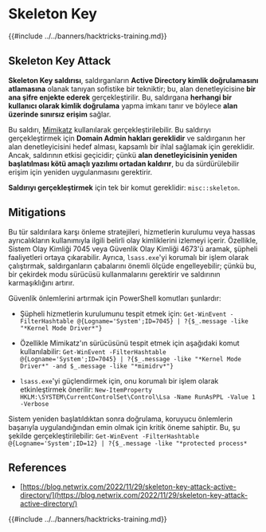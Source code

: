 # Skeleton Key

{{#include ../../banners/hacktricks-training.md}}

## Skeleton Key Attack

**Skeleton Key saldırısı**, saldırganların **Active Directory kimlik doğrulamasını atlamasına** olanak tanıyan sofistike bir tekniktir; bu, alan denetleyicisine **bir ana şifre enjekte ederek** gerçekleştirilir. Bu, saldırgana **herhangi bir kullanıcı olarak kimlik doğrulama** yapma imkanı tanır ve böylece **alan üzerinde sınırsız erişim** sağlar.

Bu saldırı, [Mimikatz](https://github.com/gentilkiwi/mimikatz) kullanılarak gerçekleştirilebilir. Bu saldırıyı gerçekleştirmek için **Domain Admin hakları gereklidir** ve saldırganın her alan denetleyicisini hedef alması, kapsamlı bir ihlal sağlamak için gereklidir. Ancak, saldırının etkisi geçicidir; çünkü **alan denetleyicisinin yeniden başlatılması kötü amaçlı yazılımı ortadan kaldırır**, bu da sürdürülebilir erişim için yeniden uygulanmasını gerektirir.

**Saldırıyı gerçekleştirmek** için tek bir komut gereklidir: `misc::skeleton`.

## Mitigations

Bu tür saldırılara karşı önleme stratejileri, hizmetlerin kurulumu veya hassas ayrıcalıkların kullanımıyla ilgili belirli olay kimliklerini izlemeyi içerir. Özellikle, Sistem Olay Kimliği 7045 veya Güvenlik Olay Kimliği 4673'ü aramak, şüpheli faaliyetleri ortaya çıkarabilir. Ayrıca, `lsass.exe`'yi korumalı bir işlem olarak çalıştırmak, saldırganların çabalarını önemli ölçüde engelleyebilir; çünkü bu, bir çekirdek modu sürücüsü kullanmalarını gerektirir ve saldırının karmaşıklığını artırır.

Güvenlik önlemlerini artırmak için PowerShell komutları şunlardır:

- Şüpheli hizmetlerin kurulumunu tespit etmek için: `Get-WinEvent -FilterHashtable @{Logname='System';ID=7045} | ?{$_.message -like "*Kernel Mode Driver*"}`

- Özellikle Mimikatz'ın sürücüsünü tespit etmek için aşağıdaki komut kullanılabilir: `Get-WinEvent -FilterHashtable @{Logname='System';ID=7045} | ?{$_.message -like "*Kernel Mode Driver*" -and $_.message -like "*mimidrv*"}`

- `lsass.exe`'yi güçlendirmek için, onu korumalı bir işlem olarak etkinleştirmek önerilir: `New-ItemProperty HKLM:\SYSTEM\CurrentControlSet\Control\Lsa -Name RunAsPPL -Value 1 -Verbose`

Sistem yeniden başlatıldıktan sonra doğrulama, koruyucu önlemlerin başarıyla uygulandığından emin olmak için kritik öneme sahiptir. Bu, şu şekilde gerçekleştirilebilir: `Get-WinEvent -FilterHashtable @{Logname='System';ID=12} | ?{$_.message -like "*protected process*`

## References

- [https://blog.netwrix.com/2022/11/29/skeleton-key-attack-active-directory/](https://blog.netwrix.com/2022/11/29/skeleton-key-attack-active-directory/)

{{#include ../../banners/hacktricks-training.md}}
